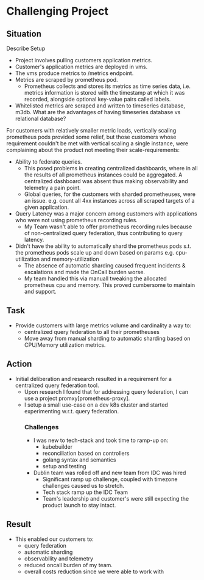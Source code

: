 # Challenging Project
## Situation
  Describe Setup
  - Project involves pulling customers application metrics.
  - Customer's application metrics are deployed in vms.
  - The vms produce metrics to /metrics endpoint.
  - Metrics are scraped by prometheus pod.
    - Prometheus collects and stores its metrics as time series data, i.e. metrics information is stored with the timestamp at which it was recorded, alongside optional key-value pairs called labels.
  - Whitelisted metrics are scraped and written to timeseries database, m3db. <todo> What are the advantages of having timeseries database vs relational database?

For customers with relatively smaller metric loads, vertically scaling prometheus pods provided some relief, but those customers whose requirement couldn't be met with vertical scaling a single instance, were complaining about the product not meeting their scale-requirements:
- Ability to federate queries.
  - This posed problems in creating centralized dashboards, where in all the results of all prometheus instances could be aggregated. A centralized dashboard was absent thus making observability and telemetry a pain point.
  - Global queries, for the customers with sharded prometheuses, were an issue. e.g. count all 4xx instances across all scraped targets of a given application.
- Query Latency was a major concern among customers with applications who were not using prometheus recording rules.
  - My Team wasn't able to offer prometheus recording rules because of non-centralized query federation, thus contributing to query latency.
- Didn't have the ability to automatically shard the prometheus pods s.t. the prometheus pods scale up and down based on params e.g. cpu-utilization and memory-utilization
  - The absence of automatic sharding caused frequent incidents & escalations and made the OnCall burden worse.
  - My team handled this via manuall tweaking the allocated prometheus cpu and memory. This proved cumbersome to maintain and support.
 
## Task
- Provide customers with large metrics volume and cardinality a way to:
  - centralized query federation to all their prometheuses
  - Move away from manual sharding to automatic sharding based on CPU/Memory utilization metrics.   
## Action
- Initial deliberation and research resulted in a requirement for a centralized query federation tool.
  - Upon research I found that for addressing query federation, I can use a project promxy[prometheus-proxy].
  - I setup a small use-case on a dev k8s cluster and started experimenting w.r.t. query federation.
    ### Challenges
    - I was new to tech-stack and took time to ramp-up on:
      - kubebuilder
      - reconciliation based on controllers
      - golang syntax and semantics
      - setup and testing
    - Dublin team was rolled off and new team from IDC was hired
      - Significant ramp up challenge, coupled with timezone challenges caused us to stretch.
      - Tech stack ramp up the IDC Team
      - Team's leadership and customer's were still expecting the product launch to stay intact.
## Result
- This enabled our customers to:
  - query federation
  - automatic sharding
  - observability and telemetry
  - reduced oncall burden of my team.
  - overall costs reduction since we were able to work with 

